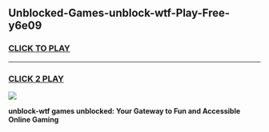 
## Unblocked-Games-unblock-wtf-Play-Free-y6e09
<h3>
<a href="https://premium76.site?title=unblock-wtf&ref=21A">CLICK TO PLAY</a></h3>
<hr>

<h3>
<a href="https://premium76.site?title=unblock-wtf&ref=21A">CLICK 2 PLAY</a>
  
</h3>

<a href="https://premium76.site?title=unblock-wtf&ref=21A"><img src="https://clearcache.store/games.png"></a>


**unblock-wtf games unblocked: Your Gateway to Fun and Accessible Online Gaming**
